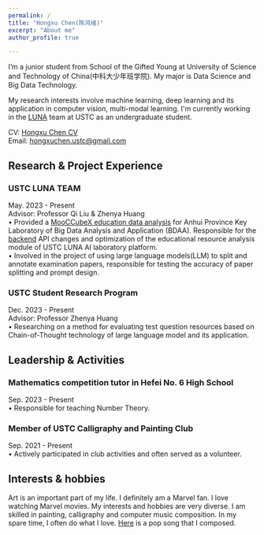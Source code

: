 ```yaml
---
permalink: /
title: "Hongxu Chen(陈鸿绪)"
excerpt: "About me"
author_profile: true

---
```


I’m a junior student from School of the Gifted Young at University of Science and Technology of China(中科大少年班学院). My major is Data Science and Big Data Technology.   
  
My research interests involve machine learning, deep learning and its application in computer vision, multi-modal learning. I'm currently working in the [LUNA](https://luna.bdaa.pro) team at USTC as an undergraduate student.  
  
CV: [Hongxu Chen CV](https://ustcchx.github.io/hongxuchen.github.io/files/Hongxu%20Chen_CV.pdf)  
Email: hongxuchen.ustc@gmail.com

Research & Project Experience
-----
### USTC LUNA TEAM  
May. 2023 - Present  
Advisor: Professor Qi Liu & Zhenya Huang  
•	Provided a [MooCCubeX education data analysis](https://github.com/ustcchx/EduData/blob/master/docs/analysis/MOOCCubeX.ipynb) for Anhui Province Key Laboratory of Big Data Analysis and Application (BDAA). Responsible for the [backend](https://git.iai.bdaa.pro/luna/kg-edu-backend) API changes and optimization of the educational resource analysis module of USTC LUNA AI laboratory platform.  
•	Involved in the project of using large language models(LLM) to split and annotate examination papers, responsible for testing the accuracy of paper splitting and prompt design.  

  
### USTC Student Research Program  
Dec. 2023 - Present  
Advisor: Professor Zhenya Huang  
•	Researching on a method for evaluating test question resources based on Chain-of-Thought technology of large language model and its application.  

  
Leadership & Activities
-----
### Mathematics competition tutor in Hefei No. 6 High School   
Sep. 2023 - Present  
•	Responsible for teaching Number Theory.  

  
### Member of USTC Calligraphy and Painting Club   
Sep. 2021 - Present  
•	Actively participated in club activities and often served as a volunteer.

Interests & hobbies
-----
Art is an important part of my life. I definitely am a Marvel fan. I love watching Marvel movies. My interests and hobbies are very diverse. I am skilled in painting, calligraphy and computer music composition. In my spare time, I often do what I love. [Here](https://www.bilibili.com/video/BV1hk4y1g7UQ/) is a pop song that I composed.



